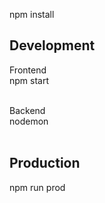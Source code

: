 npm install


## Development
Frontend <br />
npm start <br /><br />


Backend <br />
nodemon <br /><br />


## Production

npm run prod


